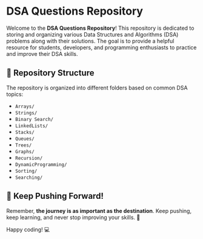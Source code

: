 # DSA Questions Repository

Welcome to the **DSA Questions Repository**! This repository is dedicated to storing and organizing various Data Structures and Algorithms (DSA) problems along with their solutions. The goal is to provide a helpful resource for students, developers, and programming enthusiasts to practice and improve their DSA skills.

## 📁 Repository Structure

The repository is organized into different folders based on common DSA topics:

- `Arrays/`
- `Strings/`
- `Binary Search/`
- `LinkedLists/`
- `Stacks/`
- `Queues/`
- `Trees/`
- `Graphs/`
- `Recursion/`
- `DynamicProgramming/`
- `Sorting/`
- `Searching/`


## 🌟 Keep Pushing Forward!
Remember, **the journey is as important as the destination**. Keep pushing, keep learning, and never stop improving your skills. 🚀

Happy coding! 💻
